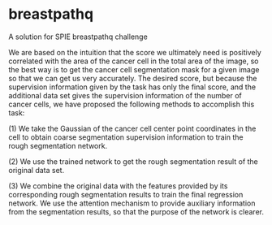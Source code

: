 # breastpathq
A solution for SPIE breastpathq challenge

We are based on the intuition that the score we ultimately need is positively correlated with the area of the cancer cell in the total area of the image, so the best way is to get the cancer cell segmentation mask for a given image so that we can get us very accurately. The desired score, but because the supervision information given by the task has only the final score, and the additional data set gives the supervision information of the number of cancer cells, we have proposed the following methods to accomplish this task:

(1) We take the Gaussian of the cancer cell center point coordinates in the cell to obtain coarse segmentation supervision information to train the rough segmentation network.

(2) We use the trained network to get the rough segmentation result of the original data set.

(3) We combine the original data with the features provided by its corresponding rough segmentation results to train the final regression network. We use the attention mechanism to provide auxiliary information from the segmentation results, so that the purpose of the network is clearer.
